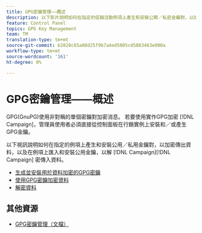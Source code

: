 ```yaml
---
title: GPG密鑰管理——概述
description: 以下影片說明如何在指定的促銷活動例項上產生和安裝公開／私密金鑰對，以加密傳出資料，以及在促銷活動例項上匯入和安裝公開金鑰，以解密傳入資料。
feature: Control Panel
topics: GPG Key Management
team: TM
translation-type: tm+mt
source-git-commit: b2820c65a88d25f9b7a4ed5005cd5083463e000a
workflow-type: tm+mt
source-wordcount: '161'
ht-degree: 0%

---
```



# GPG密鑰管理——概述

GPG(GnuPG)使用非對稱的單個密鑰對加密消息。 若要使用實作GPG加密 [!DNL Campaign]，管理員使用者必須直接從控制面板在行銷實例上安裝和／或產生GPG金鑰。

以下視訊說明如何在指定的例項上產生和安裝公用／私用金鑰對，以加密傳出資料，以及在例項上匯入和安裝公用金鑰，以解 [!DNL Campaign][!DNL Campaign] 密傳入資料。

* [生成並安裝用於資料加密的GPG密鑰](./generating-and-installing-gpg-keys-for-data-encryption.md)
* [使用GPG密鑰加密資料](./using-a-gpg-key-to-encrypt-data.md)
* [解密資料](./decrypting-data.md)

## 其他資源

* [GPG密鑰管理（文檔）](https://docs.adobe.com/content/help/en/control-panel/using/instances-settings/gpg-keys-management.html)
